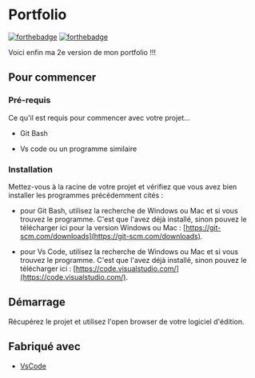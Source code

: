 

# Portfolio
[![forthebadge](https://forthebadge.com/images/badges/built-by-developers.svg)](https://forthebadge.com) [![forthebadge](https://forthebadge.com/images/badges/made-with-javascript.svg)](https://forthebadge.com) 

Voici enfin ma 2e version de mon portfolio !!!

## Pour commencer

### Pré-requis

Ce qu'il est requis pour commencer avec votre projet...

- Git Bash

- Vs code ou un programme similaire

### Installation

Mettez-vous à la racine de votre projet et vérifiez que vous avez bien installer les programmes précédemment cités :

- pour Git Bash, utilisez la recherche de Windows ou Mac et si vous trouvez le programme. C'est que l'avez déjà installé, sinon pouvez le télécharger ici pour la version Windows ou Mac : [https://git-scm.com/downloads](https://git-scm.com/downloads).

- pour Vs Code, utilisez la recherche de Windows ou Mac et si vous trouvez le programme. C'est que l'avez déjà installé, sinon pouvez le télécharger ici : [https://code.visualstudio.com/](https://code.visualstudio.com/).

## Démarrage

Récupérez le projet et utilisez l'open browser de votre logiciel d'édition.

## Fabriqué avec
* [VsCode](https://code.visualstudio.com/)